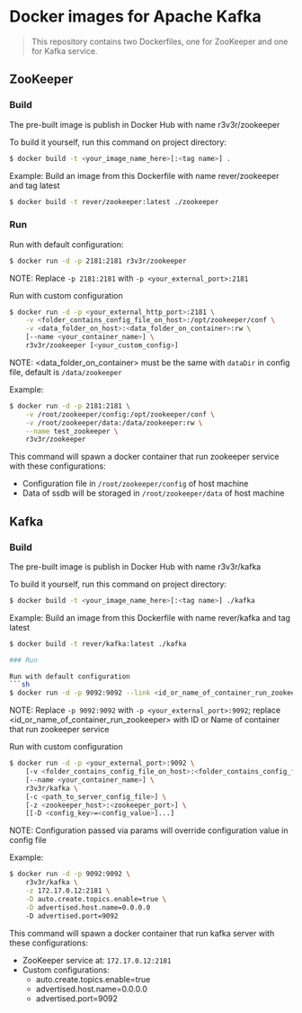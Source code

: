 # Docker images for Apache Kafka

> This repository contains two Dockerfiles, one for ZooKeeper and one for Kafka service.

## ZooKeeper

### Build

The pre-built image is publish in Docker Hub with name r3v3r/zookeeper

To build it yourself, run this command on project directory:
```sh
$ docker build -t <your_image_name_here>[:<tag name>] .
```
Example: Build an image from this Dockerfile with name rever/zookeeper and tag latest
```sh
$ docker build -t rever/zookeeper:latest ./zookeeper
```
### Run

Run with default configuration:
```sh
$ docker run -d -p 2181:2181 r3v3r/zookeeper 
```
NOTE: Replace `-p 2181:2181` with `-p <your_external_port>:2181`

Run with custom configuration
```sh
$ docker run -d -p <your_external_http_port>:2181 \
    -v <folder_contains_config_file_on_host>:/opt/zookeeper/conf \
    -v <data_folder_on_host>:<data_folder_on_container>:rw \
    [--name <your_container_name>] \
    r3v3r/zookeeper [<your_custom_config>]
```
NOTE: <data_folder_on_container> must be the same with `dataDir` in config file, default is `/data/zookeeper`

Example:
```sh
$ docker run -d -p 2181:2181 \
    -v /root/zookeeper/config:/opt/zookeeper/conf \
    -v /root/zookeeper/data:/data/zookeeper:rw \
    --name test_zookeeper \
    r3v3r/zookeeper
```
This command will spawn a docker container that run zookeeper service with these configurations:

 * Configuration file in `/root/zookeeper/config` of host machine
 * Data of ssdb will be storaged in `/root/zookeeper/data` of host machine

## Kafka

### Build
The pre-built image is publish in Docker Hub with name r3v3r/kafka

To build it yourself, run this command on project directory:
```sh
$ docker build -t <your_image_name_here>[:<tag name>] ./kafka
```
Example: Build an image from this Dockerfile with name rever/kafka and tag latest
```sh
$ docker build -t rever/kafka:latest ./kafka

### Run

Run with default configuration
```sh
$ docker run -d -p 9092:9092 --link <id_or_name_of_container_run_zookeeper>:zk r3v3r/kafka
```
NOTE: Replace `-p 9092:9092` with `-p <your_external_port>:9092`; replace <id_or_name_of_container_run_zookeeper> with ID or Name of container that run zookeeper service

Run with custom configuration
```sh
$ docker run -d -p <your_external_port>:9092 \
	[-v <folder_contains_config_file_on_host>:<folder_contains_config_file_in_container>] \
	[--name <your_container_name>] \
	r3v3r/kafka \
	[-c <path_to_server_config_file>] \
	[-z <zookeeper_host>:<zookeeper_port>] \
	[[-D <config_key>=<config_value>]...]
```
NOTE: Configuration passed via params will override configuration value in config file

Example:
```sh
$ docker run -d -p 9092:9092 \
	r3v3r/kafka \
	-z 172.17.0.12:2181 \
	-D auto.create.topics.enable=true \
	-D advertised.host.name=0.0.0.0 
	-D advertised.port=9092
```
This command will spawn a docker container that run kafka server with these configurations:

 * ZooKeeper service at: `172.17.0.12:2181`
 * Custom configurations:
 	* auto.create.topics.enable=true 
 	* advertised.host.name=0.0.0.0
 	* advertised.port=9092